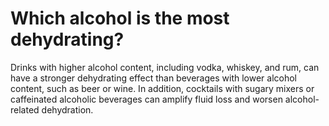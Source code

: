# Which alcohol is the most dehydrating?

Drinks with higher alcohol content, including vodka, whiskey, and rum, can have a stronger dehydrating effect than beverages with lower alcohol content, such as beer or wine. In addition, cocktails with sugary mixers or caffeinated alcoholic beverages can amplify fluid loss and worsen alcohol-related dehydration.